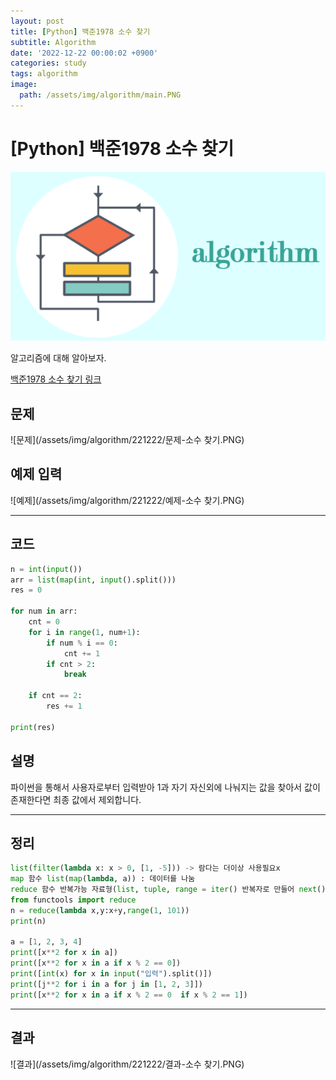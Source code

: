 ```yaml
---
layout: post
title: [Python] 백준1978 소수 찾기 
subtitle: Algorithm
date: '2022-12-22 00:00:02 +0900'
categories: study
tags: algorithm
image:
  path: /assets/img/algorithm/main.PNG
---
```


# [Python] 백준1978 소수 찾기

![사진](/assets/img/algorithm/main.PNG)

알고리즘에 대해 알아보자.

[백준1978 소수 찾기 링크](https://www.acmicpc.net/problem/1978)

<!--more-->

## 문제
![문제](/assets/img/algorithm/221222/문제-소수 찾기.PNG)

## 예제 입력
![예제](/assets/img/algorithm/221222/예제-소수 찾기.PNG)

---

## 코드
```Python
n = int(input())
arr = list(map(int, input().split()))
res = 0

for num in arr:
    cnt = 0
    for i in range(1, num+1):
        if num % i == 0:
            cnt += 1
        if cnt > 2:
            break
                
    if cnt == 2:
        res += 1
    
print(res)
```
## 설명
파이썬을 통해서 사용자로부터 입력받아 1과 자기 자신외에 나눠지는 값을 찾아서 값이 존재한다면 최종 값에서 제외합니다. <br>

---

## 정리
```Python
list(filter(lambda x: x > 0, [1, -5])) -> 람다는 더이상 사용필요x
map 함수 list(map(lambda, a)) : 데이터를 나눔
reduce 함수 반복가능 자료형(list, tuple, range = iter() 반복자로 만들어 next()함수로 호출가능)에 적용 : 데이터 묶고 줄임(처리)
from functools import reduce
n = reduce(lambda x,y:x+y,range(1, 101))
print(n)

a = [1, 2, 3, 4]
print([x**2 for x in a])
print([x**2 for x in a if x % 2 == 0])
print([int(x) for x in input("입력").split()])
print([j**2 for i in a for j in [1, 2, 3]])
print([x**2 for x in a if x % 2 == 0  if x % 2 == 1])
```

---

## 결과
![결과](/assets/img/algorithm/221222/결과-소수 찾기.PNG)